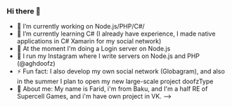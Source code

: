 ### Hi there 👋


- 🔭 I’m currently working on Node.js/PHP/C#/
- 🌱 I’m currently learning C# (I already have experience, I made native applications in C# Xamarin for my social network)
- 👯 At the moment I'm doing a Login server on Node.js
- 🤔 I run my Instagram where I write servers on Node.js and PHP (@aghdoofz)
- ⚡ Fun fact: I also develop my own social network (Globagram), and also in the summer I plan to open my new large-scale project doofzType
- 👤 About me: My name is Farid, i'm from Baku, and I'm a half RE of Supercell Games, and i'm have own project in VK.
-->
